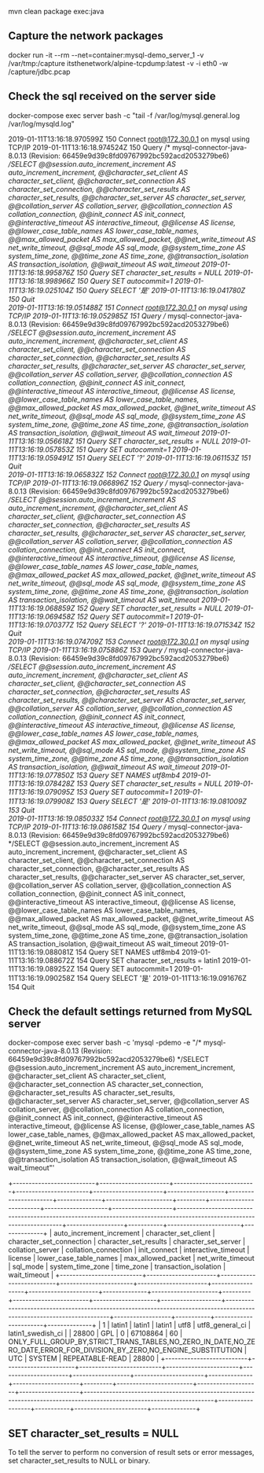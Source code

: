 mvn clean package exec:java

## Capture the network packages
docker run -it --rm --net=container:mysql-demo_server_1 -v /var/tmp:/capture itsthenetwork/alpine-tcpdump:latest -v -i eth0 -w /capture/jdbc.pcap

## Check the sql received on the server side
docker-compose exec server bash -c "tail -f /var/log/mysql.general.log /var/log/mysqld.log"

2019-01-11T13:16:18.970599Z	  150 Connect	root@172.30.0.1 on mysql using TCP/IP
2019-01-11T13:16:18.974524Z	  150 Query	/* mysql-connector-java-8.0.13 (Revision: 66459e9d39c8fd09767992bc592acd2053279be6) */SELECT  @@session.auto_increment_increment AS auto_increment_increment, @@character_set_client AS character_set_client, @@character_set_connection AS character_set_connection, @@character_set_results AS character_set_results, @@character_set_server AS character_set_server, @@collation_server AS collation_server, @@collation_connection AS collation_connection, @@init_connect AS init_connect, @@interactive_timeout AS interactive_timeout, @@license AS license, @@lower_case_table_names AS lower_case_table_names, @@max_allowed_packet AS max_allowed_packet, @@net_write_timeout AS net_write_timeout, @@sql_mode AS sql_mode, @@system_time_zone AS system_time_zone, @@time_zone AS time_zone, @@transaction_isolation AS transaction_isolation, @@wait_timeout AS wait_timeout
2019-01-11T13:16:18.995876Z	  150 Query	SET character_set_results = NULL
2019-01-11T13:16:18.998966Z	  150 Query	SET autocommit=1
2019-01-11T13:16:19.025104Z	  150 Query	SELECT '是'
2019-01-11T13:16:19.041780Z	  150 Quit	
2019-01-11T13:16:19.051488Z	  151 Connect	root@172.30.0.1 on mysql using TCP/IP
2019-01-11T13:16:19.052985Z	  151 Query	/* mysql-connector-java-8.0.13 (Revision: 66459e9d39c8fd09767992bc592acd2053279be6) */SELECT  @@session.auto_increment_increment AS auto_increment_increment, @@character_set_client AS character_set_client, @@character_set_connection AS character_set_connection, @@character_set_results AS character_set_results, @@character_set_server AS character_set_server, @@collation_server AS collation_server, @@collation_connection AS collation_connection, @@init_connect AS init_connect, @@interactive_timeout AS interactive_timeout, @@license AS license, @@lower_case_table_names AS lower_case_table_names, @@max_allowed_packet AS max_allowed_packet, @@net_write_timeout AS net_write_timeout, @@sql_mode AS sql_mode, @@system_time_zone AS system_time_zone, @@time_zone AS time_zone, @@transaction_isolation AS transaction_isolation, @@wait_timeout AS wait_timeout
2019-01-11T13:16:19.056618Z	  151 Query	SET character_set_results = NULL
2019-01-11T13:16:19.057853Z	  151 Query	SET autocommit=1
2019-01-11T13:16:19.059491Z	  151 Query	SELECT '?'
2019-01-11T13:16:19.061153Z	  151 Quit	
2019-01-11T13:16:19.065832Z	  152 Connect	root@172.30.0.1 on mysql using TCP/IP
2019-01-11T13:16:19.066896Z	  152 Query	/* mysql-connector-java-8.0.13 (Revision: 66459e9d39c8fd09767992bc592acd2053279be6) */SELECT  @@session.auto_increment_increment AS auto_increment_increment, @@character_set_client AS character_set_client, @@character_set_connection AS character_set_connection, @@character_set_results AS character_set_results, @@character_set_server AS character_set_server, @@collation_server AS collation_server, @@collation_connection AS collation_connection, @@init_connect AS init_connect, @@interactive_timeout AS interactive_timeout, @@license AS license, @@lower_case_table_names AS lower_case_table_names, @@max_allowed_packet AS max_allowed_packet, @@net_write_timeout AS net_write_timeout, @@sql_mode AS sql_mode, @@system_time_zone AS system_time_zone, @@time_zone AS time_zone, @@transaction_isolation AS transaction_isolation, @@wait_timeout AS wait_timeout
2019-01-11T13:16:19.068859Z	  152 Query	SET character_set_results = NULL
2019-01-11T13:16:19.069458Z	  152 Query	SET autocommit=1
2019-01-11T13:16:19.070377Z	  152 Query	SELECT '?'
2019-01-11T13:16:19.071534Z	  152 Quit	
2019-01-11T13:16:19.074709Z	  153 Connect	root@172.30.0.1 on mysql using TCP/IP
2019-01-11T13:16:19.075886Z	  153 Query	/* mysql-connector-java-8.0.13 (Revision: 66459e9d39c8fd09767992bc592acd2053279be6) */SELECT  @@session.auto_increment_increment AS auto_increment_increment, @@character_set_client AS character_set_client, @@character_set_connection AS character_set_connection, @@character_set_results AS character_set_results, @@character_set_server AS character_set_server, @@collation_server AS collation_server, @@collation_connection AS collation_connection, @@init_connect AS init_connect, @@interactive_timeout AS interactive_timeout, @@license AS license, @@lower_case_table_names AS lower_case_table_names, @@max_allowed_packet AS max_allowed_packet, @@net_write_timeout AS net_write_timeout, @@sql_mode AS sql_mode, @@system_time_zone AS system_time_zone, @@time_zone AS time_zone, @@transaction_isolation AS transaction_isolation, @@wait_timeout AS wait_timeout
2019-01-11T13:16:19.077850Z	  153 Query	SET NAMES utf8mb4
2019-01-11T13:16:19.078428Z	  153 Query	SET character_set_results = NULL
2019-01-11T13:16:19.079095Z	  153 Query	SET autocommit=1
2019-01-11T13:16:19.079908Z	  153 Query	SELECT '是'
2019-01-11T13:16:19.081009Z	  153 Quit	
2019-01-11T13:16:19.085033Z	  154 Connect	root@172.30.0.1 on mysql using TCP/IP
2019-01-11T13:16:19.086158Z	  154 Query	/* mysql-connector-java-8.0.13 (Revision: 66459e9d39c8fd09767992bc592acd2053279be6) */SELECT  @@session.auto_increment_increment AS auto_increment_increment, @@character_set_client AS character_set_client, @@character_set_connection AS character_set_connection, @@character_set_results AS character_set_results, @@character_set_server AS character_set_server, @@collation_server AS collation_server, @@collation_connection AS collation_connection, @@init_connect AS init_connect, @@interactive_timeout AS interactive_timeout, @@license AS license, @@lower_case_table_names AS lower_case_table_names, @@max_allowed_packet AS max_allowed_packet, @@net_write_timeout AS net_write_timeout, @@sql_mode AS sql_mode, @@system_time_zone AS system_time_zone, @@time_zone AS time_zone, @@transaction_isolation AS transaction_isolation, @@wait_timeout AS wait_timeout
2019-01-11T13:16:19.088081Z	  154 Query	SET NAMES utf8mb4
2019-01-11T13:16:19.088672Z	  154 Query	SET character_set_results = latin1
2019-01-11T13:16:19.089252Z	  154 Query	SET autocommit=1
2019-01-11T13:16:19.090258Z	  154 Query	SELECT '是'
2019-01-11T13:16:19.091676Z	  154 Quit	


## Check the default settings returned from MySQL server
docker-compose exec server bash -c 'mysql -pdemo -e "/* mysql-connector-java-8.0.13 (Revision: 66459e9d39c8fd09767992bc592acd2053279be6) */SELECT  @@session.auto_increment_increment AS auto_increment_increment, @@character_set_client AS character_set_client, @@character_set_connection AS character_set_connection, @@character_set_results AS character_set_results, @@character_set_server AS character_set_server, @@collation_server AS collation_server, @@collation_connection AS collation_connection, @@init_connect AS init_connect, @@interactive_timeout AS interactive_timeout, @@license AS license, @@lower_case_table_names AS lower_case_table_names, @@max_allowed_packet AS max_allowed_packet, @@net_write_timeout AS net_write_timeout, @@sql_mode AS sql_mode, @@system_time_zone AS system_time_zone, @@time_zone AS time_zone, @@transaction_isolation AS transaction_isolation, @@wait_timeout AS wait_timeout"'

+--------------------------+----------------------+--------------------------+-----------------------+----------------------+------------------+----------------------+--------------+---------------------+---------+------------------------+--------------------+-------------------+-----------------------------------------------------------------------------------------------------------------------+------------------+-----------+-----------------------+--------------+
| auto_increment_increment | character_set_client | character_set_connection | character_set_results | character_set_server | collation_server | collation_connection | init_connect | interactive_timeout | license | lower_case_table_names | max_allowed_packet | net_write_timeout | sql_mode                                                                                                              | system_time_zone | time_zone | transaction_isolation | wait_timeout |
+--------------------------+----------------------+--------------------------+-----------------------+----------------------+------------------+----------------------+--------------+---------------------+---------+------------------------+--------------------+-------------------+-----------------------------------------------------------------------------------------------------------------------+------------------+-----------+-----------------------+--------------+
|                        1 | latin1               | latin1                   | latin1                | utf8                 | utf8_general_ci  | latin1_swedish_ci    |              |               28800 | GPL     |                      0 |           67108864 |                60 | ONLY_FULL_GROUP_BY,STRICT_TRANS_TABLES,NO_ZERO_IN_DATE,NO_ZERO_DATE,ERROR_FOR_DIVISION_BY_ZERO,NO_ENGINE_SUBSTITUTION | UTC              | SYSTEM    | REPEATABLE-READ       |        28800 |
+--------------------------+----------------------+--------------------------+-----------------------+----------------------+------------------+----------------------+--------------+---------------------+---------+------------------------+--------------------+-------------------+-----------------------------------------------------------------------------------------------------------------------+------------------+-----------+-----------------------+--------------+

## SET character_set_results = NULL
To tell the server to perform no conversion of result sets or error messages, set character_set_results to NULL or binary.
